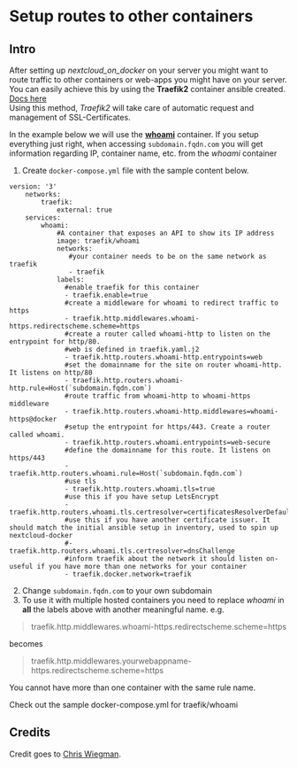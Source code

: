 # Setup routes to other containers
## Intro
After setting up *nextcloud_on_docker* on your server you might want to route traffic to other containers or web-apps you might have on your server.  
You can easily achieve this by using the **Traefik2** container ansible created. [Docs here](https://doc.traefik.io/traefik/v2.0/)  
Using this method, *Traefik2* will take care of automatic request and management of SSL-Certificates.

In the example below we will use the **[whoami](https://doc.traefik.io/traefik/v2.0/user-guides/docker-compose/basic-example/)** container. If you setup everything just right, when accessing `subdomain.fqdn.com` you will get information regarding IP, container name, etc. from the *whoami* container

 1. Create `docker-compose.yml` file with the sample content below. 
>
    version: '3'
        networks:
            traefik:
                external: true
        services:
            whoami:
                #A container that exposes an API to show its IP address
                image: traefik/whoami
                networks:
                   #your container needs to be on the same network as traefik
                   - traefik
                labels:
                  #enable traefik for this container
                  - traefik.enable=true
                  #create a middleware for whoami to redirect traffic to https
                  - traefik.http.middlewares.whoami-https.redirectscheme.scheme=https
                  #create a router called whoami-http to listen on the entrypoint for http/80. 
                  #web is defined in traefik.yaml.j2
                  - traefik.http.routers.whoami-http.entrypoints=web
                  #set the domainname for the site on router whoami-http. It listens on http/80
                  - traefik.http.routers.whoami-http.rule=Host(`subdomain.fqdn.com`)
                  #route traffic from whoami-http to whoami-https middleware
                  - traefik.http.routers.whoami-http.middlewares=whoami-https@docker
                  #setup the entrypoint for https/443. Create a router called whoami.
                  - traefik.http.routers.whoami.entrypoints=web-secure
                  #define the domainname for this route. It listens on https/443
                  - traefik.http.routers.whoami.rule=Host(`subdomain.fqdn.com`)
                  #use tls
                  - traefik.http.routers.whoami.tls=true
                  #use this if you have setup LetsEncrypt
                  - traefik.http.routers.whoami.tls.certresolver=certificatesResolverDefault
                  #use this if you have another certificate issuer. It should match the initial ansible setup in inventory, used to spin up nextcloud-docker
                  #- traefik.http.routers.whoami.tls.certresolver=dnsChallenge
                  #inform traefik about the network it should listen on- useful if you have more than one networks for your container
                  - traefik.docker.network=traefik

 2. Change `subdomain.fqdn.com` to your own subdomain
 3. To use it with multiple hosted containers you need to replace *whoami* in **all** the labels above with another meaningful name. e.g.
>traefik.http.middlewares.whoami-https.redirectscheme.scheme=https

becomes
>traefik.http.middlewares.yourwebappname-https.redirectscheme.scheme=https

You cannot have more than one container with the same rule name.

Check out the sample docker-compose.yml for traefik/whoami

## Credits
Credit goes to [Chris Wiegman](https://chriswiegman.com/2019/10/serving-your-docker-apps-with-https-and-traefik-2/).

